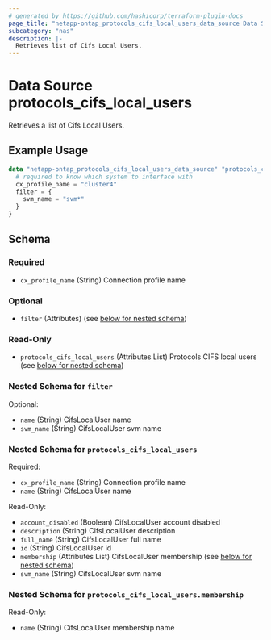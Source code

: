 ```yaml
---
# generated by https://github.com/hashicorp/terraform-plugin-docs
page_title: "netapp-ontap_protocols_cifs_local_users_data_source Data Source - terraform-provider-netapp-ontap"
subcategory: "nas"
description: |-
  Retrieves list of Cifs Local Users.
---
```


# Data Source protocols_cifs_local_users

Retrieves a list of Cifs Local Users.

## Example Usage
```terraform
data "netapp-ontap_protocols_cifs_local_users_data_source" "protocols_cifs_local_users" {
  # required to know which system to interface with
  cx_profile_name = "cluster4"
  filter = {
    svm_name = "svm*"
  }
}
```

<!-- schema generated by tfplugindocs -->
## Schema

### Required

- `cx_profile_name` (String) Connection profile name

### Optional

- `filter` (Attributes) (see [below for nested schema](#nestedatt--filter))

### Read-Only

- `protocols_cifs_local_users` (Attributes List) Protocols CIFS local users (see [below for nested schema](#nestedatt--protocols_cifs_local_users))

<a id="nestedatt--filter"></a>
### Nested Schema for `filter`

Optional:

- `name` (String) CifsLocalUser name
- `svm_name` (String) CifsLocalUser svm name


<a id="nestedatt--protocols_cifs_local_users"></a>
### Nested Schema for `protocols_cifs_local_users`

Required:

- `cx_profile_name` (String) Connection profile name
- `name` (String) CifsLocalUser name

Read-Only:

- `account_disabled` (Boolean) CifsLocalUser account disabled
- `description` (String) CifsLocalUser description
- `full_name` (String) CifsLocalUser full name
- `id` (String) CifsLocalUser id
- `membership` (Attributes List) CifsLocalUser membership (see [below for nested schema](#nestedatt--protocols_cifs_local_users--membership))
- `svm_name` (String) CifsLocalUser svm name

<a id="nestedatt--protocols_cifs_local_users--membership"></a>
### Nested Schema for `protocols_cifs_local_users.membership`

Read-Only:

- `name` (String) CifsLocalUser membership name


